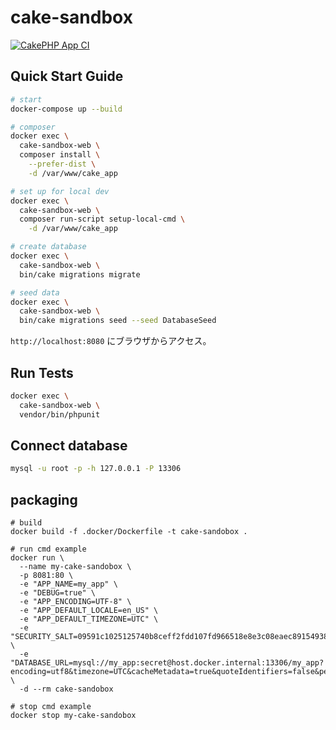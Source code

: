 # cake-sandbox

[![CakePHP App CI](https://github.com/su-kun1899/cake-sandbox/actions/workflows/ci.yml/badge.svg)](https://github.com/su-kun1899/cake-sandbox/actions/workflows/ci.yml)

## Quick Start Guide

```sh
# start
docker-compose up --build

# composer
docker exec \
  cake-sandbox-web \
  composer install \
    --prefer-dist \
    -d /var/www/cake_app

# set up for local dev
docker exec \
  cake-sandbox-web \
  composer run-script setup-local-cmd \
    -d /var/www/cake_app

# create database
docker exec \
  cake-sandbox-web \
  bin/cake migrations migrate

# seed data
docker exec \
  cake-sandbox-web \
  bin/cake migrations seed --seed DatabaseSeed
```

`http://localhost:8080` にブラウザからアクセス。

## Run Tests

```sh
docker exec \
  cake-sandbox-web \
  vendor/bin/phpunit
```

## Connect database

```sh
mysql -u root -p -h 127.0.0.1 -P 13306
```

## packaging

```shell
# build
docker build -f .docker/Dockerfile -t cake-sandobox .

# run cmd example
docker run \
  --name my-cake-sandobox \
  -p 8081:80 \
  -e "APP_NAME=my_app" \
  -e "DEBUG=true" \
  -e "APP_ENCODING=UTF-8" \
  -e "APP_DEFAULT_LOCALE=en_US" \
  -e "APP_DEFAULT_TIMEZONE=UTC" \
  -e "SECURITY_SALT=09591c1025125740b8ceff2fdd107fd966518e8e3c08eaec89154938af568aef" \
  -e "DATABASE_URL=mysql://my_app:secret@host.docker.internal:13306/my_app?encoding=utf8&timezone=UTC&cacheMetadata=true&quoteIdentifiers=false&persistent=false" \
  -d --rm cake-sandobox

# stop cmd example
docker stop my-cake-sandobox
```
